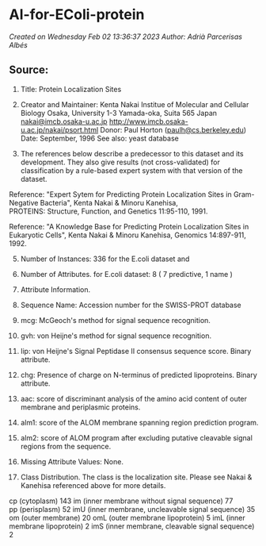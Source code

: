 # AI-for-EColi-protein
_Created on Wednesday Feb 02 13:36:37 2023_
_Author: Adrià Parcerisas Albés_

## Source:
1. Title: Protein Localization Sites


2. Creator and Maintainer:
	     Kenta Nakai
             Institue of Molecular and Cellular Biology
	     Osaka, University
	     1-3 Yamada-oka, Suita 565 Japan
	     nakai@imcb.osaka-u.ac.jp
             http://www.imcb.osaka-u.ac.jp/nakai/psort.html
   Donor: Paul Horton (paulh@cs.berkeley.edu)
   Date:  September, 1996
   See also: yeast database


3. The references below describe a predecessor to this dataset and its 
development. They also give results (not cross-validated) for classification 
by a rule-based expert system with that version of the dataset.

Reference: "Expert Sytem for Predicting Protein Localization Sites in 
           Gram-Negative Bacteria", Kenta Nakai & Minoru Kanehisa,  
           PROTEINS: Structure, Function, and Genetics 11:95-110, 1991.

Reference: "A Knowledge Base for Predicting Protein Localization Sites in
	   Eukaryotic Cells", Kenta Nakai & Minoru Kanehisa, 
	   Genomics 14:897-911, 1992.


5. Number of Instances:  336 for the E.coli dataset and 


6. Number of Attributes.
         for E.coli dataset:  8 ( 7 predictive, 1 name )

	     
7. Attribute Information.

  1.  Sequence Name: Accession number for the SWISS-PROT database
  2.  mcg: McGeoch's method for signal sequence recognition.
  3.  gvh: von Heijne's method for signal sequence recognition.
  4.  lip: von Heijne's Signal Peptidase II consensus sequence score.
           Binary attribute.
  5.  chg: Presence of charge on N-terminus of predicted lipoproteins.
	   Binary attribute.
  6.  aac: score of discriminant analysis of the amino acid content of
	   outer membrane and periplasmic proteins.
  7. alm1: score of the ALOM membrane spanning region prediction program.
  8. alm2: score of ALOM program after excluding putative cleavable signal
	   regions from the sequence.



8. Missing Attribute Values: None.


9. Class Distribution. The class is the localization site. Please see Nakai &
		       Kanehisa referenced above for more details.

  cp  (cytoplasm)                                    143
  im  (inner membrane without signal sequence)        77               
  pp  (perisplasm)                                    52
  imU (inner membrane, uncleavable signal sequence)   35
  om  (outer membrane)                                20
  omL (outer membrane lipoprotein)                     5
  imL (inner membrane lipoprotein)                     2
  imS (inner membrane, cleavable signal sequence)      2
